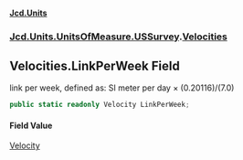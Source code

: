 #### [Jcd.Units](index.md 'index')
### [Jcd.Units.UnitsOfMeasure.USSurvey](Jcd.Units.UnitsOfMeasure.USSurvey.md 'Jcd.Units.UnitsOfMeasure.USSurvey').[Velocities](Velocities.md 'Jcd.Units.UnitsOfMeasure.USSurvey.Velocities')

## Velocities.LinkPerWeek Field

link per week, defined as: SI meter per day × (0.20116)/(7.0)

```csharp
public static readonly Velocity LinkPerWeek;
```

#### Field Value
[Velocity](Velocity.md 'Jcd.Units.UnitTypes.Velocity')